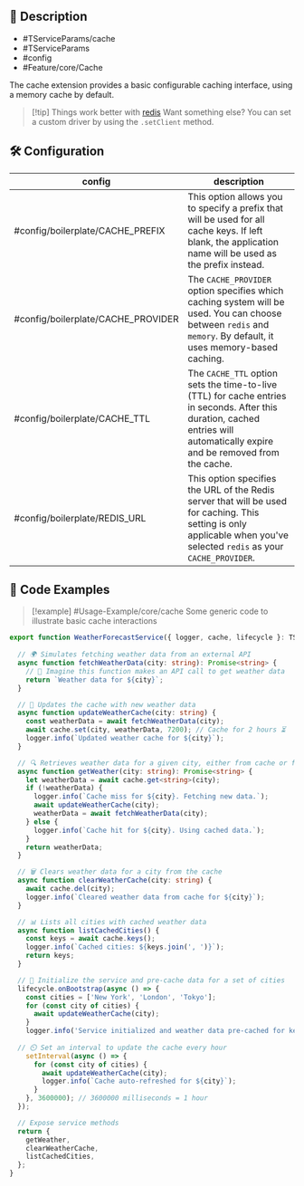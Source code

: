 ## 📓 Description

- #TServiceParams/cache
- #TServiceParams
- #config
- #Feature/core/Cache

The cache extension provides a basic configurable caching interface, using a memory cache by default. 

> [!tip] Things work better with [redis](https://www.npmjs.com/package/redis)
> Want something else? You can set a custom driver by using the `.setClient` method.

## 🛠️ Configuration 

| config                             | description                                                                                                                                                                   |
| ---------------------------------- | ----------------------------------------------------------------------------------------------------------------------------------------------------------------------------- |
| #config/boilerplate/CACHE_PREFIX   | This option allows you to specify a prefix that will be used for all cache keys. If left blank, the application name will be used as the prefix instead.                      |
| #config/boilerplate/CACHE_PROVIDER | The `CACHE_PROVIDER` option specifies which caching system will be used. You can choose between `redis` and `memory`. By default, it uses memory-based caching.               |
| #config/boilerplate/CACHE_TTL      | The `CACHE_TTL` option sets the time-to-live (TTL) for cache entries in seconds. After this duration, cached entries will automatically expire and be removed from the cache. |
| #config/boilerplate/REDIS_URL      | This option specifies the URL of the Redis server that will be used for caching. This setting is only applicable when you've selected `redis` as your `CACHE_PROVIDER`.       |

## 📄 Code Examples 

> [!example] #Usage-Example/core/cache
> Some generic code to illustrate basic cache interactions

```typescript
export function WeatherForecastService({ logger, cache, lifecycle }: TServiceParams) {
  
  // 🌍 Simulates fetching weather data from an external API 
  async function fetchWeatherData(city: string): Promise<string> {
    // 📡 Imagine this function makes an API call to get weather data
    return `Weather data for ${city}`;
  }

  // 🔄 Updates the cache with new weather data 
  async function updateWeatherCache(city: string) {
    const weatherData = await fetchWeatherData(city);
    await cache.set(city, weatherData, 7200); // Cache for 2 hours ⏳
    logger.info(`Updated weather cache for ${city}`);
  }

  // 🔍 Retrieves weather data for a given city, either from cache or fresh from API 
  async function getWeather(city: string): Promise<string> {
    let weatherData = await cache.get<string>(city);
    if (!weatherData) {
      logger.info(`Cache miss for ${city}. Fetching new data.`);
      await updateWeatherCache(city);
      weatherData = await fetchWeatherData(city);
    } else {
      logger.info(`Cache hit for ${city}. Using cached data.`);
    }
    return weatherData;
  }

  // 🗑️ Clears weather data for a city from the cache 
  async function clearWeatherCache(city: string) {
    await cache.del(city);
    logger.info(`Cleared weather data from cache for ${city}`);
  }

  // 📊 Lists all cities with cached weather data 
  async function listCachedCities() {
    const keys = await cache.keys();
    logger.info(`Cached cities: ${keys.join(', ')}`);
    return keys;
  }

  // 🚀 Initialize the service and pre-cache data for a set of cities 
  lifecycle.onBootstrap(async () => {
    const cities = ['New York', 'London', 'Tokyo'];
    for (const city of cities) {
      await updateWeatherCache(city);
    }
    logger.info('Service initialized and weather data pre-cached for key cities.');
    
  // ⏲️ Set an interval to update the cache every hour 
    setInterval(async () => {
      for (const city of cities) {
        await updateWeatherCache(city);
        logger.info(`Cache auto-refreshed for ${city}`);
      }
    }, 3600000); // 3600000 milliseconds = 1 hour 
  });

  // Expose service methods
  return {
    getWeather,
    clearWeatherCache,
    listCachedCities,
  };
}
```